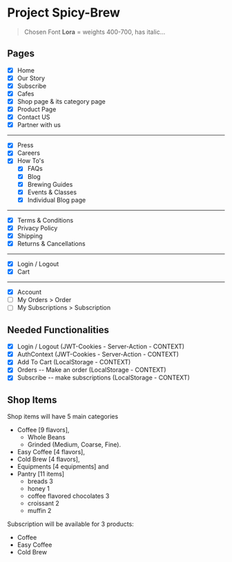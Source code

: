 # Project Spicy-Brew

> Chosen Font **Lora** = weights 400-700, has italic...

## Pages

- [x] Home
- [x] Our Story
- [x] Subscribe
- [x] Cafes
- [x] Shop page & its category page
- [x] Product Page
- [x] Contact US
- [x] Partner with us
----
- [x] Press
- [x] Careers 
- [x] How To's
    - [x] FAQs 
    - [x] Blog
    - [x] Brewing Guides
    - [x] Events & Classes
    - [x] Individual Blog page
----
- [x] Terms & Conditions
- [x] Privacy Policy
- [x] Shipping
- [x] Returns & Cancellations
---
- [x] Login / Logout
- [x] Cart
---
- [x] Account
- [ ] My Orders > Order
- [ ] My Subscriptions > Subscription

## Needed Functionalities

- [x] Login / Logout (JWT-Cookies - Server-Action - CONTEXT)
- [x] AuthContext (JWT-Cookies - Server-Action - CONTEXT)
- [x] Add To Cart (LocalStorage - CONTEXT)
- [x] Orders -- Make an order (LocalStorage - CONTEXT)
- [x] Subscribe -- make subscriptions (LocalStorage - CONTEXT)

## Shop Items
Shop items will have 5 main categories 
- Coffee [9 flavors], 
    - Whole Beans 
    - Grinded (Medium, Coarse, Fine).
- Easy Coffee [4 flavors], 
- Cold Brew [4 flavors], 
- Equipments [4 equipments] and 
- Pantry [11 items]
    - breads 3
    - honey 1
    - coffee flavored chocolates 3
    - croissant 2
    - muffin 2

Subscription will be available for 3 products:
- Coffee
- Easy Coffee
- Cold Brew


